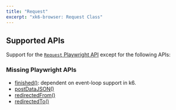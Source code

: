 ```yaml
---
title: "Request"
excerpt: "xk6-browser: Request Class"
---
```


<BrowserCompatibility/>

## Supported APIs

Support for the [`Request` Playwright API](https://playwright.dev/docs/api/class-request) except for the following APIs:

### Missing Playwright APIs

- [finished()](https://playwright.dev/docs/api/class-request#request-failure): dependent on event-loop support in k6.
- [postDataJSON()](https://playwright.dev/docs/api/class-request/#request-post-data-json)
- [redirectedFrom()](https://playwright.dev/docs/api/class-request/#request-redirected-from)
- [redirectedTo()](https://playwright.dev/docs/api/class-request/#request-redirected-to)

<BrowserWIP/>

<BrowserClassList/>
